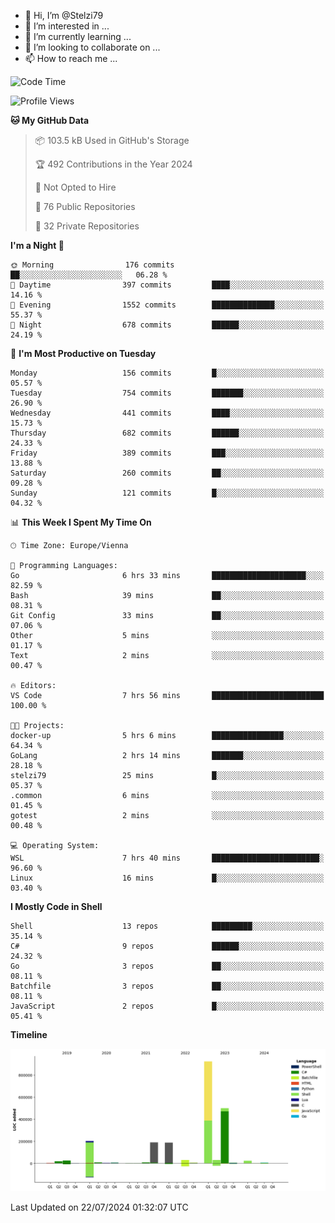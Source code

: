 - 👋 Hi, I’m @Stelzi79
- 👀 I’m interested in ...
- 🌱 I’m currently learning ...
- 💞️ I’m looking to collaborate on ...
- 📫 How to reach me ...

<!--START_SECTION:waka-->
![Code Time](http://img.shields.io/badge/Code%20Time-1%2C008%20hrs%2019%20mins-blue)

![Profile Views](http://img.shields.io/badge/Profile%20Views-0-blue)

**🐱 My GitHub Data** 

> 📦 103.5 kB Used in GitHub's Storage 
 > 
> 🏆 492 Contributions in the Year 2024
 > 
> 🚫 Not Opted to Hire
 > 
> 📜 76 Public Repositories 
 > 
> 🔑 32 Private Repositories 
 > 
**I'm a Night 🦉** 

```text
🌞 Morning                176 commits         ██░░░░░░░░░░░░░░░░░░░░░░░   06.28 % 
🌆 Daytime                397 commits         ████░░░░░░░░░░░░░░░░░░░░░   14.16 % 
🌃 Evening                1552 commits        ██████████████░░░░░░░░░░░   55.37 % 
🌙 Night                  678 commits         ██████░░░░░░░░░░░░░░░░░░░   24.19 % 
```
📅 **I'm Most Productive on Tuesday** 

```text
Monday                   156 commits         █░░░░░░░░░░░░░░░░░░░░░░░░   05.57 % 
Tuesday                  754 commits         ███████░░░░░░░░░░░░░░░░░░   26.90 % 
Wednesday                441 commits         ████░░░░░░░░░░░░░░░░░░░░░   15.73 % 
Thursday                 682 commits         ██████░░░░░░░░░░░░░░░░░░░   24.33 % 
Friday                   389 commits         ███░░░░░░░░░░░░░░░░░░░░░░   13.88 % 
Saturday                 260 commits         ██░░░░░░░░░░░░░░░░░░░░░░░   09.28 % 
Sunday                   121 commits         █░░░░░░░░░░░░░░░░░░░░░░░░   04.32 % 
```


📊 **This Week I Spent My Time On** 

```text
🕑︎ Time Zone: Europe/Vienna

💬 Programming Languages: 
Go                       6 hrs 33 mins       █████████████████████░░░░   82.59 % 
Bash                     39 mins             ██░░░░░░░░░░░░░░░░░░░░░░░   08.31 % 
Git Config               33 mins             ██░░░░░░░░░░░░░░░░░░░░░░░   07.06 % 
Other                    5 mins              ░░░░░░░░░░░░░░░░░░░░░░░░░   01.17 % 
Text                     2 mins              ░░░░░░░░░░░░░░░░░░░░░░░░░   00.47 % 

🔥 Editors: 
VS Code                  7 hrs 56 mins       █████████████████████████   100.00 % 

🐱‍💻 Projects: 
docker-up                5 hrs 6 mins        ████████████████░░░░░░░░░   64.34 % 
GoLang                   2 hrs 14 mins       ███████░░░░░░░░░░░░░░░░░░   28.18 % 
stelzi79                 25 mins             █░░░░░░░░░░░░░░░░░░░░░░░░   05.37 % 
.common                  6 mins              ░░░░░░░░░░░░░░░░░░░░░░░░░   01.45 % 
gotest                   2 mins              ░░░░░░░░░░░░░░░░░░░░░░░░░   00.48 % 

💻 Operating System: 
WSL                      7 hrs 40 mins       ████████████████████████░   96.60 % 
Linux                    16 mins             █░░░░░░░░░░░░░░░░░░░░░░░░   03.40 % 
```

**I Mostly Code in Shell** 

```text
Shell                    13 repos            █████████░░░░░░░░░░░░░░░░   35.14 % 
C#                       9 repos             ██████░░░░░░░░░░░░░░░░░░░   24.32 % 
Go                       3 repos             ██░░░░░░░░░░░░░░░░░░░░░░░   08.11 % 
Batchfile                3 repos             ██░░░░░░░░░░░░░░░░░░░░░░░   08.11 % 
JavaScript               2 repos             █░░░░░░░░░░░░░░░░░░░░░░░░   05.41 % 
```



**Timeline**

![Lines of Code chart](https://raw.githubusercontent.com/Stelzi79/Stelzi79/main/assets/bar_graph.png)


 Last Updated on 22/07/2024 01:32:07 UTC
<!--END_SECTION:waka-->

<!---
Stelzi79/Stelzi79 is a ✨ special ✨ repository because its `README.md` (this file) appears on your GitHub profile.
You can click the Preview link to take a look at your changes.
--->
